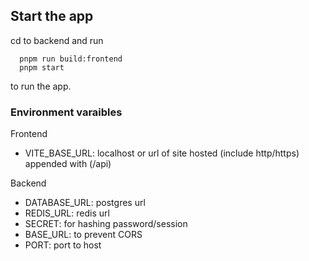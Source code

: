 
## Start the app

cd to backend and run 
```
  pnpm run build:frontend
  pnpm start
```
to run the app.

### Environment varaibles

Frontend
- VITE_BASE_URL: localhost or url of site hosted (include http/https) appended with (/api)

Backend
- DATABASE_URL: postgres url
- REDIS_URL: redis url
- SECRET: for hashing password/session
- BASE_URL: to prevent CORS
- PORT: port to host

